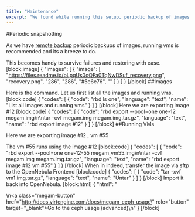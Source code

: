 ```yaml
---
title: "Maintenance"
excerpt: "We found while running this setup, periodic backup of images and virtual machines were handy."
---
```

#Periodic snapshotting

As we have [remote backup](doc:megam_backup)  periodic backups of images, running vms is recommended and its a breeze to do.

This becomes handy to survive failures and restoring with ease.
[block:image]
{
  "images": [
    {
      "image": [
        "https://files.readme.io/bLpqUs0oQFa0TqNwDSuf_recovery.png",
        "recovery.png",
        "286",
        "286",
        "#5e6e76",
        ""
      ]
    }
  ]
}
[/block]
##Images

Here is the command. Let us first list all the images and running vms.
[block:code]
{
  "codes": [
    {
      "code": "rbd ls one",
      "language": "text",
      "name": "List all images and running vms"
    }
  ]
}
[/block]
Here we are exporting image #12 
[block:code]
{
  "codes": [
    {
      "code": "rbd export --pool=one one-12 megam.img\n\ntar -cvf megam.img megam.img.tar.gz",
      "language": "text",
      "name": "rbd  export image #12"
    }
  ]
}
[/block]
##Running VMs

Here we are exporting image #12 , vm #55

The vm #55 runs using the image #12
[block:code]
{
  "codes": [
    {
      "code": "rbd export --pool=one one-12-55 megam_vm55.img\n\ntar -cvf megam.img megam.img.tar.gz",
      "language": "text",
      "name": "rbd export image #12 vm #55"
    }
  ]
}
[/block]
When in indeed, transfer the image via sftp to the OpenNebula Frontend
[block:code]
{
  "codes": [
    {
      "code": "tar -xvf vm1.img.tar.gz",
      "language": "text",
      "name": "Untar"
    }
  ]
}
[/block]
Import it back into OpenNebula. 
[block:html]
{
  "html": "<div></div>\n<a class=\"megam-button\" href=\"http://docs.virtengine.com/docs/megam_ceph_usage\" role=\"button\" target=\"_blank\">Go to the ceph usage (advanced)</a>\n<style>\n\n</style>"
}
[/block]